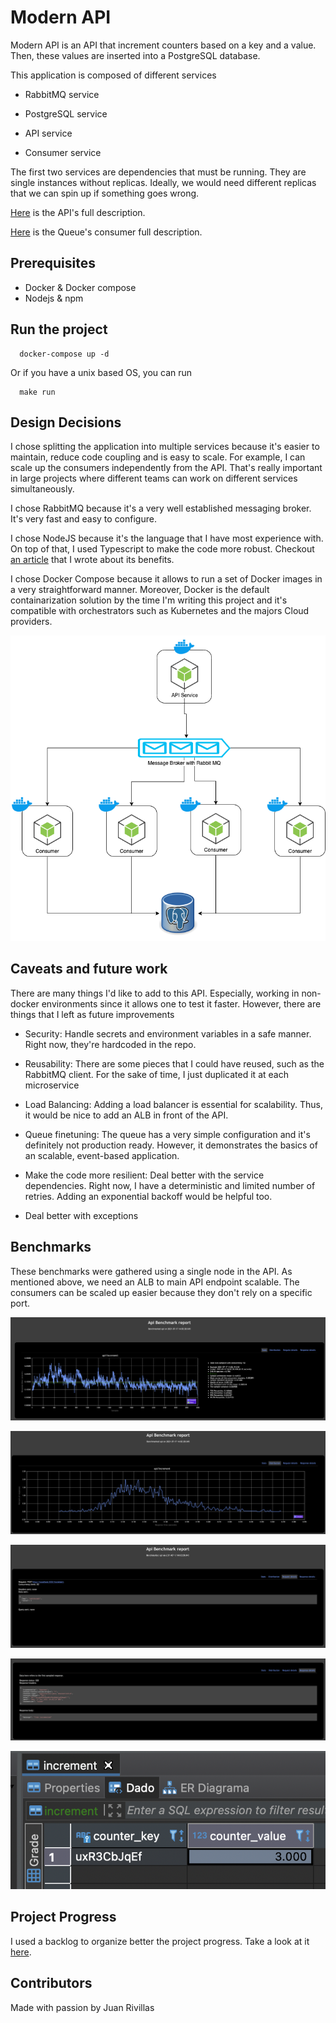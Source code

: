 # Modern API

Modern API is an API that increment counters based on a key and a value. Then, these values are inserted into a PostgreSQL
database.

This application is composed of different services

- RabbitMQ service

- PostgreSQL service

- API service

- Consumer service

The first two services are dependencies that must be running. They are single instances without replicas. Ideally,
we would need different replicas that we can spin up if something goes wrong.

[Here](./api) is the API's full description.

[Here](./consumer) is the Queue's consumer full description.

## Prerequisites

- Docker & Docker compose
- Nodejs & npm

## Run the project

```
  docker-compose up -d
```

Or if you have a unix based OS, you can run

```
  make run
```

## Design Decisions

I chose splitting the application into multiple services because it's easier to maintain, reduce code coupling and is
easy to scale. For example, I can scale up the consumers independently from the API. That's really important in large
projects where different teams can work on different services simultaneously.

I chose RabbitMQ because it's a very well established messaging broker. It's very fast and easy to configure.

I chose NodeJS because it's the language that I have most experience with. On top of that, I used Typescript to make
the code more robust. Checkout [an article](https://www.scalablepath.com/blog/start-using-typescript-today/) that I wrote about its benefits.

I chose Docker Compose because it allows to run a set of Docker images in a very straightforward manner. Moreover, Docker
is the default containarization solution by the time I'm writing this project and it's compatible with orchestrators
such as Kubernetes and the majors Cloud providers.

![Architecture](./docs/Architecture.png)

## Caveats and future work

There are many things I'd like to add to this API. Especially, working in non-docker environments since it allows one
to test it faster. However, there are things that I left as future improvements

- Security: Handle secrets and environment variables in a safe manner. Right now, they're hardcoded in the repo.

- Reusability: There are some pieces that I could have reused, such as the RabbitMQ client. For the sake of time, I just
duplicated it at each microservice

- Load Balancing: Adding a load balancer is essential for scalability. Thus, it would be nice to add an ALB in front of
the API.

- Queue finetuning: The queue has a very simple configuration and it's definitely not production ready. However, it
demonstrates the basics of an scalable, event-based application.

- Make the code more resilient: Deal better with the service dependencies. Right now, I have a deterministic and limited
number of retries. Adding an exponential backoff would be helpful too.

- Deal better with exceptions

## Benchmarks

These benchmarks were gathered using a single node in the API. As mentioned above, we need an ALB to main API endpoint
scalable. The consumers can be scaled up easier because they don't rely on a specific port.

![Response times](./docs/benchmark1.png)

![Distribution](./docs/benchmark2.png)

![Request Details](./docs/benchmark3.png)

![Request Response](./docs/benchmark4.png)

![PostgreSQL](./docs/benchmark5.png)

## Project Progress

I used a backlog to organize better the project progress. Take a look at it [here](https://github.com/jprivillaso/modern_api/projects/1).

## Contributors

Made with passion by Juan Rivillas